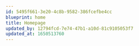 ```yaml
---
id: 5495f661-3e20-4c8b-9582-386fcefbe4cc
blueprint: home
title: Homepage
updated_by: 12794fcd-7e74-47b1-a10d-81c9105053f7
updated_at: 1650513760
---
```

